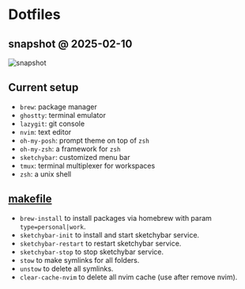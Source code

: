 # Dotfiles

## snapshot @ 2025-02-10

<img src="./_img/Screenshot 2568-02-10 at 11.03.16 PM.png" title="snapshot">

## Current setup

- `brew`: package manager
- `ghostty`: terminal emulator
- `lazygit`: git console
- `nvim`: text editor
- `oh-my-posh`: prompt theme on top of `zsh`
- `oh-my-zsh`: a framework for `zsh`
- `sketchybar`: customized menu bar
- `tmux`: terminal multiplexer for workspaces
- `zsh`: a unix shell

## [makefile](https://makefiletutorial.com/)

- `brew-install` to install packages via homebrew with param `type=personal|work`.
- `sketchybar-init` to install and start sketchybar service.
- `sketchybar-restart` to restart sketchybar service.
- `sketchybar-stop` to stop sketchybar service.
- `stow` to make symlinks for all folders.
- `unstow` to delete all symlinks.
- `clear-cache-nvim` to delete all nvim cache (use after remove nvim).
